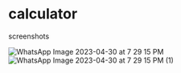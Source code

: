# calculator


screenshots

![WhatsApp Image 2023-04-30 at 7 29 15 PM](https://user-images.githubusercontent.com/98803140/235356982-6f49c7a7-f91b-4235-b042-cd0d3b7a6651.jpeg)
![WhatsApp Image 2023-04-30 at 7 29 15 PM (1)](https://user-images.githubusercontent.com/98803140/235357013-92cfa216-58ce-49ce-b38c-755bb0b8a081.jpeg)
